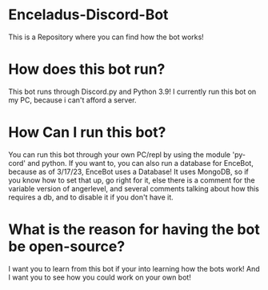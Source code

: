 # Enceladus-Discord-Bot
This is a Repository where you can find how the bot works!

# How does this bot run?
This bot runs through Discord.py and Python 3.9!
I currently run this bot on my PC, because i can't afford a server.

# How Can I run this bot?
You can run this bot through your own PC/repl by using the module 'py-cord' and python.
If you want to, you can also run a database for EnceBot, because as of 3/17/23, EnceBot uses a Database! It uses MongoDB, so if you know how to set that up, go right for it, else there is a comment for the variable version of angerlevel, and several comments talking about how this requires a db, and to disable it if you don't have it.

# What is the reason for having the bot be open-source?
I want you to learn from this bot if your into learning how the bots work! And I want you to see how you could work on your own bot!

